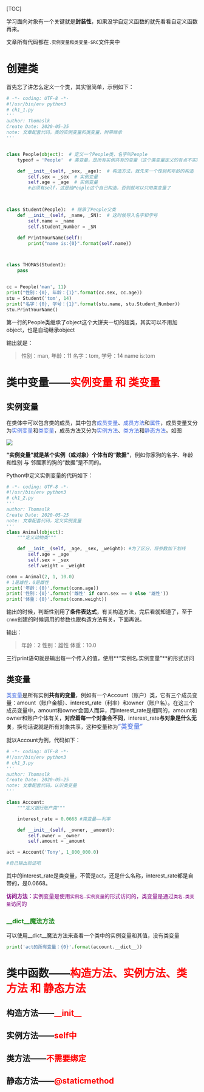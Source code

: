 [TOC]

学习面向对象有一个关键就是**封装性**，如果没学自定义函数的就先看看自定义函数再来。

文章所有代码都在`.实例变量和类变量-SRC`文件夹中

# 创建类

首先忘了讲怎么定义一个类，其实很简单，示例如下：

```python
# -*- coding: UTF-8 -*-
#!/usr/bin/env python3
# ch1_1.py
'''
author: Thomaslk
Create Date: 2020-05-25
note: 文章配套代码，类的实例变量和类变量，附带继承
'''


class People(object):  # 定义一个People类，名字叫People
    typeof = 'People'  # 类变量，是所有实例共有的变量（这个类变量定义的有点不实际）

    def __init__(self, _sex, _age):  # 构造方法，就先来一个性别和年龄的构造
        self.sex = _sex  # 实例变量
        self.age = _age  # 实例变量
        #必须有self，这是给People这个自己构造，否则就可以只用类变量了



class Student(People):  # 继承了People父类
    def __init__(self, _name, _SN):  # 这时候导入名字和学号
        self.name = _name
        self.Student_Number = _SN

    def PrintYourName(self):
        print("name is:{0}".format(self.name))



class THOMAS(Student):
    pass


cc = People('man', 11)
print("性别：{0}, 年龄：{1}".format(cc.sex, cc.age))
stu = Student('tom', 14)
print("名字：{0}, 学号：{1}".format(stu.name, stu.Student_Number))
stu.PrintYourName()
```

第一行的People类继承了object这个大饼夹一切的超类，其实可以不用加object，也是自动继承object

输出就是：

> 性别：man, 年龄：11
> 名字：tom, 学号：14
> name is:tom

# 类中变量——<font color=red>实例变量 和 类变量</font>

## 实例变量

在类体中可以包含类的成员，其中包含<font color=royalblue>成员变量</font>、<font color=royalblue>成员方法</font>和<font color=royalblue>属性</font>，成员变量又分为<font color=royalblue>实例变量</font>和<font color=royalblue>类变量</font>，成员方法又分为<font color=royalblue>实例方法</font>、<font color=royalblue>类方法</font>和<font color=royalblue>静态方法</font>。如图

![](E:\ProgramThomas\Coding-Notes\Python-Notes\第十一章_面向对象编程\1964702-20200525193632094-1230720429.png)

**“实例变量”就是某个实例（或对象）个体有的“数据”**，例如你家狗的名字、年龄和性别 与 邻居家的狗的“数据”是不同的。

Python中定义实例变量的代码如下：

```python
# -*- coding: UTF-8 -*-
#!/usr/bin/env python3
# ch1_2.py
'''
author: Thomaslk
Create Date: 2020-05-25
note: 文章配套代码，定义实例变量
'''
class Animal(object):
    """定义动物类"""

    def __init__(self, _age, _sex, _weight): #为了区分，将参数加下划线
        self.age = _age
        self.sex = _sex
        self.weight = _weight

conn = Animal(2, 1, 10.0)
# 1是雄性，0是雌性
print('年龄：{0}'.format(conn.age))
print('性别：{0}'.format('雌性' if conn.sex == 0 else '雄性'))
print('体重：{0}'.format(conn.weight))
```

输出的时候，判断性别用了**条件表达式**，有关构造方法，完后看就知道了，至于`cnnn`创建的时候调用的参数也跟构造方法有关，下面再说。

输出：

> 年龄：2
> 性别：雄性
> 体重：10.0

三行print语句就是输出每一个传入的值，使用**“实例名.实例变量”**的形式访问

## 类变量

<font color=royalblue>类变量</font>是所有实例**共有的变量**，例如有一个Account（账户）类，它有三个成员变量：amount（账户金额）、interest_rate（利率）和owner（账户名）。在这三个成员变量中，amount和owner会因人而异，而interest_rate是相同的，amount和owner和账户个体有关，**对应着每一个对象会不同**，interest_rate**与对象是什么无关**，换句话说就是所有对象共享，这种变量称为<big><font color=royalblue>“类变量”</font></big>

就以Account为例，代码如下：

```python
# -*- coding: UTF-8 -*-
#!/usr/bin/env python3
# ch1_3.py
'''
author: Thomaslk
Create Date: 2020-05-25
note: 文章配套代码，认识类变量
'''

class Account:
    """定义银行账户类"""

    interest_rate = 0.0668 #类变量——利率

    def __init__(self, _owner, _amount):
        self.owner = _owner
        self.amount = _amount

act = Account('Tony', 1_800_000.0)

#自己输出验证吧
```

其中的interest_rate是类变量，不管是act，还是什么名称，interest_rate都是自带的，是0.0668。

<font face="等线" color=purple><strong>访问方法：</strong>实例变量是使用<code>实例名.实例变量</code>的形式访问的，类变量是通过<code>类名.类变量</code>访问的</font><br>

### <font color=forestgreen>&#95;&#95;dict&#95;&#95;魔法方法</font>

可以使用&#95;&#95;dict&#95;&#95;魔法方法来查看一个类中的实例变量和其值，没有类变量

```python
print('act的所有变量：{0}'.format(account.__dict__))
```

# 类中函数——<font color=red>构造方法、实例方法、类方法 和 静态方法</font>

## 构造方法——<font color=red>&#95;&#95;init&#95;&#95;</font>

## 实例方法——<font color=red>self中</font>

## 类方法——<font color=red>不需要绑定</font>

## 静态方法——<font color=red>@staticmethod</font>